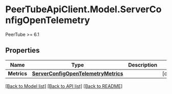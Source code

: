 # PeerTubeApiClient.Model.ServerConfigOpenTelemetry
PeerTube >= 6.1

## Properties

Name | Type | Description | Notes
------------ | ------------- | ------------- | -------------
**Metrics** | [**ServerConfigOpenTelemetryMetrics**](ServerConfigOpenTelemetryMetrics.md) |  | [optional] 

[[Back to Model list]](../README.md#documentation-for-models) [[Back to API list]](../README.md#documentation-for-api-endpoints) [[Back to README]](../README.md)


